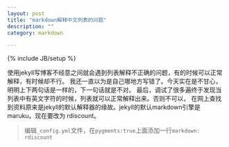 ```yaml
---
layout: post
title: "markdown解释中文列表的问题"
description: ""
category: markdown

---
```

{% include JB/setup %}

使用jekyll写博客不经意之间就会遇到列表解释不正确的问题，有的时候可以正常解释，有时候却不行。
我还一直以为是自己哪地方写错了。今天实在是不甘心，明明上下两句话是一样的，下一句话就是不对。
最后，调试了很多遍终于发现当列表中有英文字符的时候，列表就可以正常解释出来。否则不可以，
在网上查找到资料原来是jekyll的默认解释器的缘故。jekyll的默认markdown引擎是maruku。现在要改为
rdiscount。

>编辑`_config.yml`文件，在`pygments:true`上面添加一行`markdown: rdiscount`

